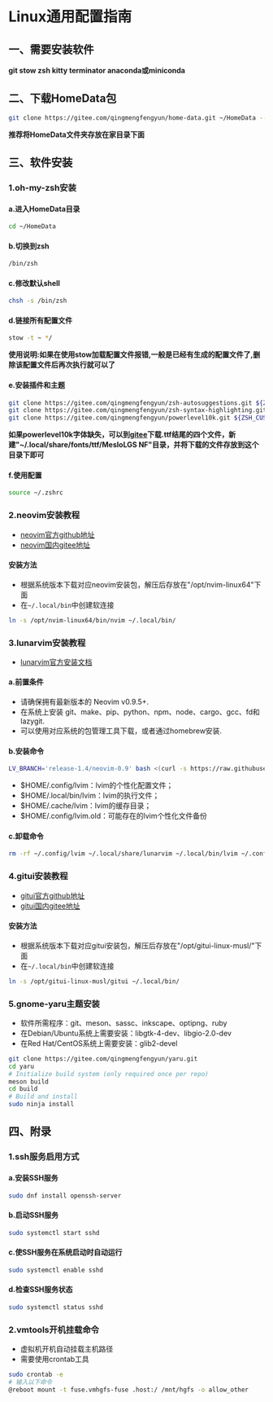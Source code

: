 # Linux通用配置指南

## 一、需要安装软件
**git stow zsh kitty terminator anaconda或miniconda**

## 二、下载HomeData包
```sh
git clone https://gitee.com/qingmengfengyun/home-data.git ~/HomeData --recurse-submodules
```
**推荐将HomeData文件夹存放在家目录下面**

## 三、软件安装 

### 1.oh-my-zsh安装
#### a.进入HomeData目录
```sh
cd ~/HomeData
```
#### b.切换到zsh
```sh
/bin/zsh
```
#### c.修改默认shell
```sh
chsh -s /bin/zsh
```
#### d.链接所有配置文件 
```sh
stow -t ~ */
```
**使用说明:如果在使用stow加载配置文件报错,一般是已经有生成的配置文件了,删除该配置文件后再次执行就可以了**
#### e.安装插件和主题
```sh
git clone https://gitee.com/qingmengfengyun/zsh-autosuggestions.git ${ZSH_CUSTOM:-~/.oh-my-zsh/custom}/plugins/zsh-autosuggestions
git clone https://gitee.com/qingmengfengyun/zsh-syntax-highlighting.git ${ZSH_CUSTOM:-~/.oh-my-zsh/custom}/plugins/zsh-syntax-highlighting
git clone https://gitee.com/qingmengfengyun/powerlevel10k.git ${ZSH_CUSTOM:-~/.oh-my-zsh/custom}/themes/powerlevel10k
```
**如果powerlevel10k字体缺失，可以到[gitee](https://gitee.com/qingmengfengyun/powerlevel10k-media)下载.ttf结尾的四个文件，新建"~/.local/share/fonts/ttf/MesloLGS NF"目录，并将下载的文件存放到这个目录下即可**
#### f.使用配置
```sh
source ~/.zshrc
```

### 2.neovim安装教程
- [neovim官方github地址](https://github.com/neovim/neovim)
- [neovim国内gitee地址](https://gitee.com/qingmengfengyun/neovim)
#### 安装方法
- 根据系统版本下载对应neovim安装包，解压后存放在"/opt/nvim-linux64"下面
- 在`~/.local/bin`中创建软连接
```sh
ln -s /opt/nvim-linux64/bin/nvim ~/.local/bin/
```

### 3.lunarvim安装教程
- [lunarvim官方安装文档](https://www.lunarvim.org/zh-Hans/docs/installation)
#### a.前置条件
- 请确保拥有最新版本的 Neovim v0.9.5+.
- 在系统上安装 git、make、pip、python、npm、node、cargo、gcc、fd和lazygit.
- 可以使用对应系统的包管理工具下载，或者通过homebrew安装.
#### b.安装命令
```sh
LV_BRANCH='release-1.4/neovim-0.9' bash <(curl -s https://raw.githubusercontent.com/LunarVim/LunarVim/release-1.4/neovim-0.9/utils/installer/install.sh)
```
- $HOME/.config/lvim：lvim的个性化配置文件；
- $HOME/.local/bin/lvim：lvim的执行文件；
- $HOME/.cache/lvim：lvim的缓存目录；
- $HOME/.config/lvim.old：可能存在的lvim个性化文件备份
#### c.卸载命令
```sh
rm -rf ~/.config/lvim ~/.local/share/lunarvim ~/.local/bin/lvim ~/.config/lvim.old ~/.cache/lvim 
```

### 4.gitui安装教程
- [gitui官方github地址](https://github.com/extrawurst/gitui)
- [gitui国内gitee地址](https://gitee.com/qingmengfengyun/gitui)
#### 安装方法
- 根据系统版本下载对应gitui安装包，解压后存放在"/opt/gitui-linux-musl/"下面
- 在`~/.local/bin`中创建软连接
```sh
ln -s /opt/gitui-linux-musl/gitui ~/.local/bin/
```


### 5.gnome-yaru主题安装
- 软件所需程序：git、meson、sassc、inkscape、optipng、ruby
- 在Debian/Ubuntu系统上需要安装：libgtk-4-dev、libgio-2.0-dev
- 在Red Hat/CentOS系统上需要安装：glib2-devel
```sh
git clone https://gitee.com/qingmengfengyun/yaru.git
cd yaru
# Initialize build system (only required once per repo)
meson build
cd build
# Build and install
sudo ninja install
```

## 四、附录

### 1.ssh服务启用方式
#### a.安装SSH服务
```sh
sudo dnf install openssh-server
```
#### b.启动SSH服务
```sh
sudo systemctl start sshd
```
#### c.使SSH服务在系统启动时自动运行
```sh
sudo systemctl enable sshd
```
#### d.检查SSH服务状态
```sh
sudo systemctl status sshd
```

### 2.vmtools开机挂载命令
- 虚拟机开机自动挂载主机路径
- 需要使用crontab工具
```sh
sudo crontab -e
# 输入以下命令
@reboot mount -t fuse.vmhgfs-fuse .host:/ /mnt/hgfs -o allow_other
```

